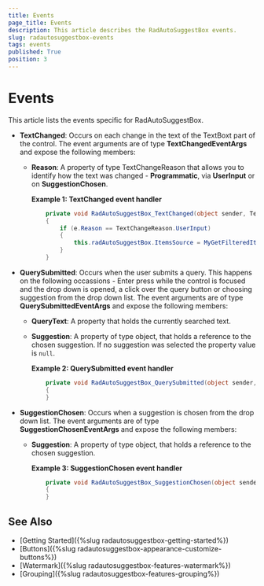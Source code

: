 ```yaml
---
title: Events
page_title: Events
description: This article describes the RadAutoSuggestBox events.
slug: radautosuggestbox-events
tags: events
published: True
position: 3
---
```


# Events

This article lists the events specific for RadAutoSuggestBox.    

* __TextChanged__: Occurs on each change in the text of the TextBoxt part of the control. The event arguments are of type __TextChangedEventArgs__ and expose the following members:

	* __Reason__: A property of type TextChangeReason that allows you to identify how the text was changed - __Programmatic__, via __UserInput__ or on __SuggestionChosen__.
	
		__Example 1: TextChanged event handler__
		```C#
			private void RadAutoSuggestBox_TextChanged(object sender, TextChangedEventArgs e)
			{
				if (e.Reason == TextChangeReason.UserInput)
				{
					this.radAutoSuggestBox.ItemsSource = MyGetFilteredItems(this.radAutoSuggestBox.Text);
				}            
			}
		```
	
* __QuerySubmitted__: Occurs when the user submits a query. This happens on the following occassions - Enter press while the control is focused and the drop down is opened, a click over the query button or choosing suggestion from the drop down list. The event arguments are of type __QuerySubmittedEventArgs__ and expose the following members:

	* __QueryText__: A property that holds the currently searched text.
	* __Suggestion__: A property of type object, that holds a reference to the chosen suggestion. If no suggestion was selected the property value is `null`.
	
		__Example 2: QuerySubmitted event handler__
		```C#
			private void RadAutoSuggestBox_QuerySubmitted(object sender, QuerySubmittedEventArgs e)
			{     
			}
		```

* __SuggestionChosen__: Occurs when a suggestion is chosen from the drop down list. The event arguments are of type __SuggestionChosenEventArgs__ and expose the following members:

	* __Suggestion__: A property of type object, that holds a reference to the chosen suggestion.
	
		__Example 3: SuggestionChosen event handler__
		```C#
			private void RadAutoSuggestBox_SuggestionChosen(object sender, SuggestionChosenEventArgs e)
			{    
			}
		```
	
## See Also  
 * [Getting Started]({%slug radautosuggestbox-getting-started%}) 
 * [Buttons]({%slug radautosuggestbox-appearance-customize-buttons%})
 * [Watermark]({%slug radautosuggestbox-features-watermark%})
 * [Grouping]({%slug radautosuggestbox-features-grouping%})
